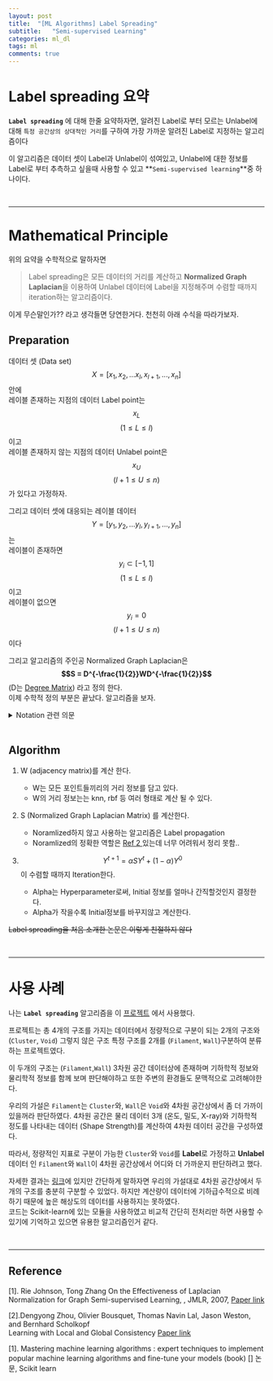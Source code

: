 ```yaml
---
layout: post
title:  "[ML Algorithms] Label Spreading"
subtitle:   "Semi-supervised Learning"
categories: ml_dl
tags: ml
comments: true
---
```


<script type="text/javascript" id="MathJax-script" async
  src="https://cdn.jsdelivr.net/npm/mathjax@3/es5/tex-mml-chtml.js">
</script>


# Label spreading 요약

**`Label spreading`** 에 대해 한줄 요약하자면, 알려진 Label로 부터 모르는 Unlabel에 대해 `특정 공간상의 상대적인 거리`를 구하여 가장 가까운 알려진 Label로 지정하는 알고리즘이다 

이 알고리즘은 데이터 셋이 Label과 Unlabel이 섞여있고, Unlabel에 대한 정보를 Label로 부터 추측하고 싶을때 사용할 수 있고 **`Semi-supervised learning`**중 하나이다. 

<br/>

---


# Mathematical Principle
위의 요약을 수학적으로 말하자면  
>Label spreading은 모든 데이터의 거리를 계산하고 **Normalized Graph Laplacian**을 이용하여 Unlabel 데이터에 Label을 지정해주며 수렴할 때까지 iteration하는 알고리즘이다.

이게 무슨말인가?? 라고 생각들면 당연한거다. 천천히 아래 수식을 따라가보자. 

## Preparation
데이터 셋 (Data set) $$X = [ x_{1},x_{2},...x_{l},x_{l+1},...,x_{n} ]$$ 안에   
레이블 존재하는 지점의 데이터 Label point는 $$x_{L} $$  $$(1 \leq L \leq l)$$ 이고  
레이블 존재하지 않는 지점의 데이터 Unlabel point은 $$x_{U} $$ $$(l+1 \leq U \leq n)$$  가 있다고 가정하자.

그리고 데이터 셋에 대응되는 레이블 데이터 $$Y = [y_{1},y_{2}, ... y_{l}, y_{l+1}, ... ,y_{n} ]$$ 는  
레이블이 존재하면 $$y_{i} \subset [-1,1]$$ $$(1	\leq L \leq l)$$  이고  
레이블이 없으면 $$y_{i} = 0$$ $$(l+1 \leq U \leq n)$$  이다

그리고 알고리즘의 주인공 Normalized Graph Laplacian은  
**$$S = D^{-\frac{1}{2}}WD^{-\frac{1}{2}}$$** (D는 [Degree Matrix](https://en.wikipedia.org/wiki/Degree_matrix))  라고 정의 한다.  
이제 수학적 정의 부분은 끝났다. 알고리즘을 보자.  

<details>
<summary> Notation 관련 의문</summary>
<div markdown="1">   
원래 Normalized Graph Laplacian은 $$L^{sym} = D^{-\frac{1}{2}}LD^{-\frac{1}{2}}$$ 이다.  
L = D - A 이고 A는 adjacency matrix 즉, 우리가 사용하고 있는 W와 같은 개념이다. 
이 정의를 위 수식에 대입하면 $$L^{sym} = I - D^{-\frac{1}{2}}AD^{-\frac{1}{2}}$$가 되어야 한다.  
왜 Label spreading에서 Normalized Graph Laplacian을 $$S = D^{-\frac{1}{2}}WD^{-\frac{1}{2}}$$ 이렇게 구성하는지는 잘 모르겠다. 엄밀한 정의와 다르니 L 대신 S notation을 쓰는게 아닌가 추측해본다.

</div>
</details>

<br/>

## Algorithm

1. W (adjacency matrix)를 계산 한다. 
    - W는 모든 포인트들끼리의 거리 정보를 담고 있다.
    - W의 거리 정보는는 knn, rbf 등 여러 형태로 계산 될 수 있다.
2. S (Normalized Graph Laplacian Matrix) 를 계산한다.
    - Noramlized하지 않고 사용하는 알고리즘은 Label propagation
    - Noramlized의 정확한 역할은 [Ref 2 ](https://swha0105.github.io/assets/ml/paper/Learning_with_Local_and_Global_Consistency.pdf) 있는데 너무 어려워서 정리 못함..    
 
3. $$Y^{t+1} = \alpha S Y^{t} + (1-\alpha)Y^{0}$$ 이 수렴할 때까지 Iteration한다.
    - Alpha는 Hyperparameter로써, Initial 정보를 얼마나 간직할것인지 결정한다. 
    - Alpha가 작을수록 Initial정보를 바꾸지않고 계산한다.


~~Label spreading을 처음 소개한 논문은 이렇게 친절하지 않다~~

<br/>

---

# 사용 사례

나는 **`Label spreading`** 알고리즘을 이 [프로젝트](https://swha0105.github.io/projects/2021/01/24/projects-projects-filament/)  에서 사용했다. 

프로젝트는  총 4개의 구조를 가지는 데이터에서 정량적으로 구분이 되는 2개의 구조와 (`Cluster`, `Void`) 그렇지 않은 구조 특정 구조를 2개를 (`Filament`, `Wall`)구분하여 분류하는 프로젝트였다. 

이 두개의 구조는 (`Filament`,`Wall`) 3차원 공간 데이터상에 존재하며 기하학적 정보와 물리학적 정보를 함께 보며 판단해야하고 또한 주변의 환경들도 문맥적으로 고려해야한다.

우리의 가설은 `Filament`는 `Cluster`와, `Wall`은  `Void`와 4차원 공간상에서 좀 더 가까이 있을꺼라 판단하였다. 4차원 공간은 물리 데이터 3개 (온도, 밀도, X-ray)와 기하학적 정도를 나타내는 데이터 (Shape Strength)를 계산하여 4차원 데이터 공간을 구성하였다.

따라서, 정량적인 지표로 구분이 가능한 `Cluster`와 `Void`를 **Label**로 가정하고 **Unlabel**데이터 인 `Filament`와 `Wall`이 4차원 공간상에서 어디와 더 가까운지 판단하려고 했다.

자세한 결과는 [링크](https://swha0105.github.io/projects/2021/01/24/projects-projects-filament/)에 있지만 간단하게 말하자면 우리의 가설대로 4차원 공간상에서 두개의 구조를 충분히 구분할 수 있었다. 하지만 계산량이 데이터에 기하급수적으로 비례하기 때문에 높은 해상도의 데이터를 사용하지는 못하였다.  
코드는 Scikit-learn에 있는 모듈을 사용하였고 비교적 간단히 전처리만 하면 사용할 수 있기에 기억하고 있으면 유용한 알고리즘인거 같다.


<br/>

---


## Reference

[1]. Rie Johnson, Tong Zhang  On the Effectiveness of Laplacian Normalization for Graph Semi-supervised Learning, , JMLR, 2007, [Paper link](https://swha0105.github.io/assets/ml/paper/On_the_Effectiveness_of_Laplacian_Normalization_for_Graph.pdf) 

[2].Dengyong Zhou, Olivier Bousquet, Thomas Navin Lal,
Jason Weston, and Bernhard Scholkopf   
Learning with Local and Global Consistency [Paper link](https://swha0105.github.io/assets/ml/paper/Learning_with_Local_and_Global_Consistency.pdf) 

[1]. Mastering machine learning algorithms : expert techniques to implement 
popular machine learning algorithms and fine-tune your models (book)
[]
논문, Scikit learn